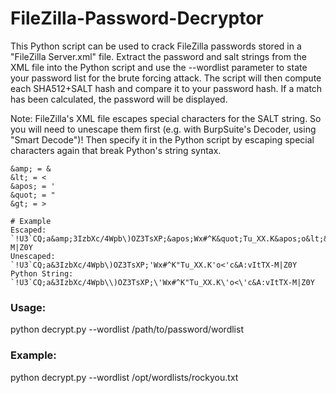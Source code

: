 # FileZilla-Password-Decryptor

This Python script can be used to crack FileZilla passwords stored in a "FileZilla Server.xml" file. Extract the password and salt strings from the XML file into the Python script and use the --wordlist parameter to state your password list for the brute forcing attack. The script will then compute each SHA512+SALT hash and compare it to your password hash. If a match has been calculated, the password will be displayed.

Note: FileZilla's XML file escapes special characters for the SALT string. So you will need to unescape them first (e.g. with BurpSuite's Decoder, using "Smart Decode")! Then specify it in the Python script by escaping special characters again that break Python's string syntax.

```
&amp; = &
&lt; = <
&apos; = '
&quot; = "
&gt; = >

# Example
Escaped:        `!U3`CQ;a&amp;3IzbXc/4Wpb\)OZ3TsXP;&apos;Wx#^K&quot;Tu_XX.K&apos;o&lt;&apos;c&amp;A:vItTX-M|Z0Y
Unescaped:      `!U3`CQ;a&3IzbXc/4Wpb\)OZ3TsXP;'Wx#^K"Tu_XX.K'o<'c&A:vItTX-M|Z0Y
Python String:  `!U3`CQ;a&3IzbXc/4Wpb\\)OZ3TsXP;\'Wx#^K"Tu_XX.K\'o<\'c&A:vItTX-M|Z0Y
```

### Usage:

python decrypt.py --wordlist /path/to/password/wordlist
  
### Example:

python decrypt.py --wordlist /opt/wordlists/rockyou.txt
